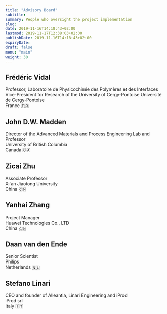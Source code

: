 ```yaml
---
title: "Advisory Board"
subtitle:
summary: People who oversight the project implementation
slug:
date: 2019-11-16T14:18:43+02:00
lastmod: 2019-11-17T12:38:03+02:00
publishDate: 2019-11-16T14:18:43+02:00
expiryDate: 
draft: false
menu: "main"
weight: 30
---
```


## Frédéric Vidal

Professor, Laboratoire de Physicochimie des Polymères et des Interfaces\
Vice-President for Research of the University of Cergy-Pontoise Université de Cergy-Pontoise\
France 🇫🇷

## John D.W. Madden

Director of the Advanced Materials and Process Engineering Lab and Professor\
University of British Columbia\
Canada 🇨🇦

## Zicai Zhu

Associate Professor\
Xi´an Jiaotong University\
China 🇨🇳

## Yanhai Zhang

Project Manager\
Huawei Technologies Co., LTD\
China 🇨🇳

## Daan van den Ende

Senior Scientist\
Philips\
Netherlands 🇳🇱

## Stefano Linari

CEO and founder of Alleantia, Linari Engineering and iProd\
iProd srl\
Italy 🇮🇹